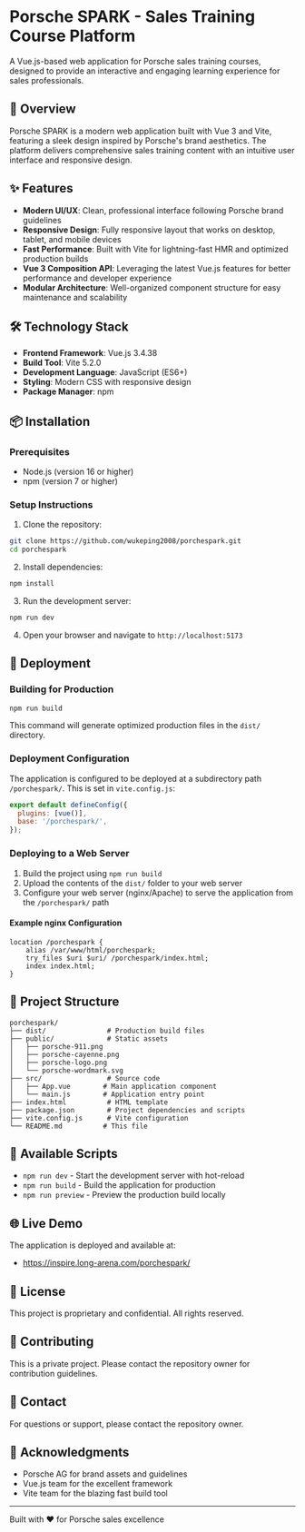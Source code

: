# Porsche SPARK - Sales Training Course Platform

A Vue.js-based web application for Porsche sales training courses, designed to provide an interactive and engaging learning experience for sales professionals.

## 🚗 Overview

Porsche SPARK is a modern web application built with Vue 3 and Vite, featuring a sleek design inspired by Porsche's brand aesthetics. The platform delivers comprehensive sales training content with an intuitive user interface and responsive design.

## ✨ Features

- **Modern UI/UX**: Clean, professional interface following Porsche brand guidelines
- **Responsive Design**: Fully responsive layout that works on desktop, tablet, and mobile devices
- **Fast Performance**: Built with Vite for lightning-fast HMR and optimized production builds
- **Vue 3 Composition API**: Leveraging the latest Vue.js features for better performance and developer experience
- **Modular Architecture**: Well-organized component structure for easy maintenance and scalability

## 🛠️ Technology Stack

- **Frontend Framework**: Vue.js 3.4.38
- **Build Tool**: Vite 5.2.0
- **Development Language**: JavaScript (ES6+)
- **Styling**: Modern CSS with responsive design
- **Package Manager**: npm

## 📦 Installation

### Prerequisites

- Node.js (version 16 or higher)
- npm (version 7 or higher)

### Setup Instructions

1. Clone the repository:
```bash
git clone https://github.com/wukeping2008/porchespark.git
cd porchespark
```

2. Install dependencies:
```bash
npm install
```

3. Run the development server:
```bash
npm run dev
```

4. Open your browser and navigate to `http://localhost:5173`

## 🚀 Deployment

### Building for Production

```bash
npm run build
```

This command will generate optimized production files in the `dist/` directory.

### Deployment Configuration

The application is configured to be deployed at a subdirectory path `/porchespark/`. This is set in `vite.config.js`:

```javascript
export default defineConfig({
  plugins: [vue()],
  base: '/porchespark/',
});
```

### Deploying to a Web Server

1. Build the project using `npm run build`
2. Upload the contents of the `dist/` folder to your web server
3. Configure your web server (nginx/Apache) to serve the application from the `/porchespark/` path

#### Example nginx Configuration

```nginx
location /porchespark {
    alias /var/www/html/porchespark;
    try_files $uri $uri/ /porchespark/index.html;
    index index.html;
}
```

## 📁 Project Structure

```
porchespark/
├── dist/               # Production build files
├── public/             # Static assets
│   ├── porsche-911.png
│   ├── porsche-cayenne.png
│   ├── porsche-logo.png
│   └── porsche-wordmark.svg
├── src/                # Source code
│   ├── App.vue        # Main application component
│   └── main.js        # Application entry point
├── index.html          # HTML template
├── package.json        # Project dependencies and scripts
├── vite.config.js      # Vite configuration
└── README.md          # This file
```

## 🔧 Available Scripts

- `npm run dev` - Start the development server with hot-reload
- `npm run build` - Build the application for production
- `npm run preview` - Preview the production build locally

## 🌐 Live Demo

The application is deployed and available at:
- https://inspire.long-arena.com/porchespark/

## 📄 License

This project is proprietary and confidential. All rights reserved.

## 👥 Contributing

This is a private project. Please contact the repository owner for contribution guidelines.

## 📧 Contact

For questions or support, please contact the repository owner.

## 🙏 Acknowledgments

- Porsche AG for brand assets and guidelines
- Vue.js team for the excellent framework
- Vite team for the blazing fast build tool

---

Built with ❤️ for Porsche sales excellence